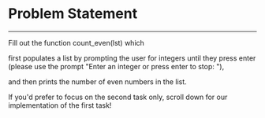 # Problem Statement
-------------------------------------
Fill out the function count_even(lst) which

first populates a list by prompting the user for integers until they press enter (please use the prompt "Enter an integer or press enter to stop: "),

and then prints the number of even numbers in the list.

If you'd prefer to focus on the second task only, scroll down for our implementation of the first task!
